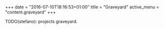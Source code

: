 +++
date = "2016-07-10T18:16:53+01:00"
title = "Graveyard"
active_menu = "content.graveyard"
+++

TODO(stefano): projects graveyard.
